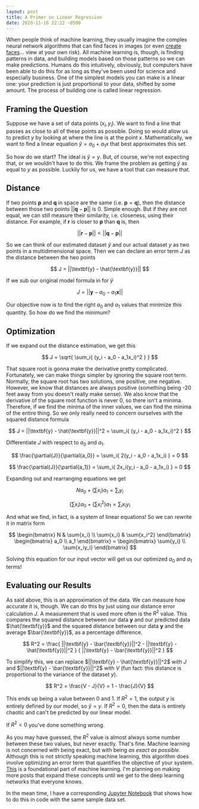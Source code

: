```yaml
---
layout: post
title: A Primer on Linear Regression
date: 2020-11-16 22:22 -0500
---
```

When people think of machine learning, they usually imagine the complex neural network algorithms 
that can find faces in images (or even [create faces](http://thispersondoesnotexist.com)... view 
at your own risk). All machine learning is, though, is finding patterns in data, and building 
models based on those patterns so we can make predictions. Humans do this intuitively, obviously, 
but computers have been able to do this for as long as they've been used for science and especially 
business. One of the simplest models you can make is a linear one: your prediction is just proportional 
to your data, shifted by some amount. The process of building one is called linear regression.

Framing the Question
---------------------------------------------------------------------------------------------------------

Suppose we have a set of data points $(x_i, y_i)$. We want to find a line that passes as close to all 
of these points as possible. Doing so would allow us to predict $y$ by looking at where the line is at 
the point $x$. Mathematically, we want to find a linear equation $\hat{y} = a_0 + a_1 x$ that best 
approximates this set.

So how do we start? The ideal is $\hat{y} = y$. But, of course, we're not expecting that, or we wouldn't 
have to do this. We frame the problem as getting $\hat{y}$ as equal to $y$ as possible. Luckily for us, 
we have a tool that can measure that.

Distance
---------------------------------------------------------------------------------------------------------

If two points $\textbf{p}$ and $\textbf{q}$ in space are the same (i.e. $\textbf{p} = \textbf{q}$), then 
the distance between those two points $||\textbf{q} - \textbf{p}||$ is 0. Simple enough. But if they are 
not equal, we can still measure their similarity, i.e. closeness, using their distance.  For example, if 
$\textbf{r}$ is closer to $\textbf{p}$ than $\textbf{q}$ is, then

$$
||\textbf{r} - \textbf{p}|| < ||\textbf{q} - \textbf{p}||
$$

So we can think of our estimated dataset $\hat{y}$ and our actual dataset $y$ as two points in a 
multidimensional space. Then we can declare an error term $J$ as the distance between the two points

$$
J = ||\textbf{y} - \hat{\textbf{y}}||
$$

If we sub our original model formula in for $\hat{y}$

$$
J = ||\textbf{y} - a_0 - a_1 \textbf{x}||
$$

Our objective now is to find the right $a_0$ and $a_1$ values that minimize this quantity. So how do we
find the minimum?

Optimization
---------------------------------------------------------------------------------------------------------

If we expand out the distance estimation, we get this

$$
J = \sqrt{ \sum_i{ (y_i - a_0 - a_1x_i)^2 } }
$$

That square root is gonna make the derivative pretty complicated. Fortunately, we can make things simpler 
by ignoring the square root term. Normally, the square root has two solutions, one positive, one negative. 
However, we know that distances are always positive (something being -20 feet away from you doesn't really 
make sense). We also know that the derivative of the square root function is never 0, so there isn't a 
minima. Therefore, if we find the minima of the inner values, we can find the minima of the entire thing. 
So we only really need to concern ourselves with the squared distance formula

$$
J = ||\textbf{y} - \hat{\textbf{y}}||^2 = \sum_i{ (y_i - a_0 - a_1x_i)^2 }
$$

Differentiate $J$ with respect to $a_0$ and $a_1$.

$$
\frac{\partial{J}}{\partial{a_0}} = \sum_i{ 2(y_i - a_0 - a_1x_i) } = 0
$$

$$
\frac{\partial{J}}{\partial{a_1}} = \sum_i{ 2x_i(y_i - a_0 - a_1x_i) } = 0
$$

Expanding out and rearranging equations we get

$$
Na_0 + (\sum{x_i})a_1 = \sum_i{y_i}
$$

$$
(\sum{x_i})a_0 + (\sum{x_i^2})a_1 = \sum_i{x_iy_i}
$$

And what we find, in fact, is a system of linear equations! So we can rewrite it in matrix form

$$
\begin{bmatrix}
N & \sum{x_i} \\
\sum{x_i} & \sum{x_i^2}
\end{bmatrix}
\begin{bmatrix}
a_0 \\
a_1
\end{bmatrix} =
\begin{bmatrix}
\sum{y_i} \\
\sum{x_iy_i}
\end{bmatrix}
$$

Solving this equation for our input vector will get us our optimized $a_0$ and $a_1$ terms!

Evaluating our Results
---------------------------------------------------------------------------------------------------------

As said above, this is an approximation of the data. We can measure how accurate it is, though. We can
do this by just using our distance error calculation $J$. A measurement that is used more often is the
$R^2$ value. This compares the squared distance between our data $\textbf{y}$ and our predicted data 
$\hat{\textbf{y}}$ and the squared distance between our data $\textbf{y}$ and the average 
$\bar{\textbf{y}}$, as a percentage difference.

$$
R^2 = \frac{
    ||\textbf{y} - \bar{\textbf{y}}||^2 - ||\textbf{y} - \hat{\textbf{y}}||^2
}
{
    ||\textbf{y} - \bar{\textbf{y}}||^2
}
$$

To simplify this, we can replace $||\textbf{y} - \hat{\textbf{y}}||^2$ with $J$ and 
$||\textbf{y} - \bar{\textbf{y}}||^2$ with $V$ (fun fact: this distance is proportional to the
variance of the dataset $y$).

$$
R^2 = \frac{V - J}{V} = 1 - \frac{J}{V}
$$

This ends up being a value between 0 and 1. If $R^2 = 1$, the output $y$ is entirely defined by our 
model, so $\hat{y} = y$. If $R^2 = 0$, then the data is entirely chaotic and can't be predicted by our 
linear model.

If $R^2 < 0$ you've done something wrong.

As you may have guessed, the $R^2$ value is almost always some number between these two values, but never 
exactly. That's fine. Machine learning is not concerned with being exact, but with being _as exact as possible_. 
Although this is not strictly speaking machine learning, this algorithm does involve optimizing an error term that 
quantifies the objective of your system. <a class='easter-egg' href="https://www.youtube.com/watch?v=IPRp_AlOIh8">This</a> 
is a foundational part of machine learning. I'm planning on making more posts that expand these concepts until we get to 
the deep learning networks that everyone knows.

In the mean time, I have a corresponding [Jupyter Notebook](https://andydevs.github.io/andys-notebook/linear-regression.html) 
that shows how to do this in code with the same sample data set.